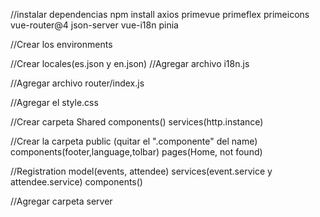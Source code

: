 //instalar dependencias
npm install axios primevue primeflex primeicons  vue-router@4 json-server vue-i18n pinia

//Crear los environments

//Crear locales(es.json y en.json)
//Agregar archivo i18n.js

//Agregar archivo router/index.js

//Agregar el style.css

//Crear carpeta Shared
components()
services(http.instance)

//Crear la carpeta public (quitar el ".componente" del name)
components(footer,language,tolbar)
pages(Home, not found)

//Registration
model(events, attendee)
services(event.service y attendee.service)
components()


//Agregar carpeta server












